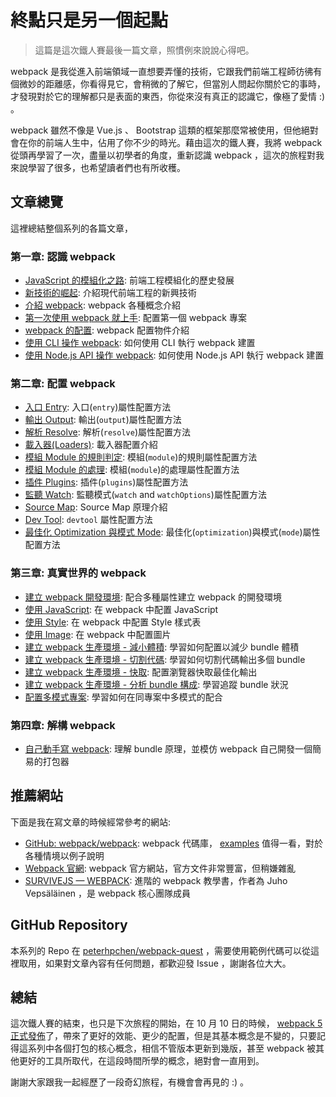 # 終點只是另一個起點

> 這篇是這次鐵人賽最後一篇文章，照慣例來說說心得吧。

webpack 是我從進入前端領域一直想要弄懂的技術，它跟我們前端工程師彷彿有個微妙的距離感，你看得見它，會稍微的了解它，但當別人問起你關於它的事時，才發現對於它的理解都只是表面的東西，你從來沒有真正的認識它，像極了愛情 :) 。

webpack 雖然不像是 Vue.js 、 Bootstrap 這類的框架那麼常被使用，但他絕對會在你的前端人生中，佔用了你不少的時光。藉由這次的鐵人賽，我將 webpack 從頭再學習了一次，盡量以初學者的角度，重新認識 webpack ，這次的旅程對我來說學習了很多，也希望讀者們也有所收穫。

## 文章總覽

這裡總結整個系列的各篇文章，

### 第一章: 認識 webpack

- [JavaScript 的模組化之路](../02-history-of-js-module/README.md): 前端工程模組化的歷史發展
- [新技術的崛起](../03-new-tech/README.md): 介紹現代前端工程的新興技術
- [介紹 webpack](../04-introduction/README.md): webpack 各種概念介紹
- [第一次使用 webpack 就上手](../05-first-webpack/README.md): 配置第一個 webpack 專案
- [webpack 的配置](../06-config-webpack/README.md): webpack 配置物件介紹
- [使用 CLI 操作 webpack](../07-use-cli/README.md): 如何使用 CLI 執行 webpack 建置
- [使用 Node.js API 操作 webpack](../08-use-node-api/README.md): 如何使用 Node.js API 執行 webpack 建置

### 第二章: 配置 webpack

- [入口 Entry](../09-entry/README.md): 入口(`entry`)屬性配置方法
- [輸出 Output](../10-output/README.md): 輸出(`output`)屬性配置方法
- [解析 Resolve](../11-resolve/README.md): 解析(`resolve`)屬性配置方法
- [載入器(Loaders)](../12-loaders/README.md): 載入器配置介紹
- [模組 Module 的規則判定](../13-module/README.md): 模組(`module`)的規則屬性配置方法
- [模組 Module 的處理](../14-module-use/README.md): 模組(`module`)的處理屬性配置方法
- [插件 Plugins](../15-plugins/README.md): 插件(`plugins`)屬性配置方法
- [監聽 Watch](../16-watch/README.md): 監聽模式(`watch` and `watchOptions`)屬性配置方法
- [Source Map](../17-source-map/README.md): Source Map 原理介紹
- [Dev Tool](../18-devtool/README.md): `devtool` 屬性配置方法
- [最佳化 Optimization 與模式 Mode](../19-optimization/README.md): 最佳化(`optimization`)與模式(`mode`)屬性配置方法

### 第三章: 真實世界的 webpack

- [建立 webpack 開發環境](../20-development/README.md): 配合多種屬性建立 webpack 的開發環境
- [使用 JavaScript](../21-javascript/README.md): 在 webpack 中配置 JavaScript
- [使用 Style](../22-style/README.md): 在 webpack 中配置 Style 樣式表
- [使用 Image](../23-image/README.md): 在 webpack 中配置圖片
- [建立 webpack 生產環境 - 減小體積](../24-production-minimize/README.md): 學習如何配置以減少 bundle 體積
- [建立 webpack 生產環境 - 切割代碼](../25-production-code-splitting/README.md): 學習如何切割代碼輸出多個 bundle
- [建立 webpack 生產環境 - 快取](../26-production-caching/README.md): 配置瀏覽器快取最佳化輸出
- [建立 webpack 生產環境 - 分析 bundle 構成](../27-production-analyze/README.md): 學習追蹤 bundle 狀況
- [配置多模式專案](../28-config-setup/README.md): 學習如何在同專案中多模式的配合

### 第四章: 解構 webpack

- [自己動手寫 webpack](../29-write-your-webpack/README.md): 理解 bundle 原理，並模仿 webpack 自己開發一個簡易的打包器

## 推薦網站

下面是我在寫文章的時候經常參考的網站:

- [GitHub: webpack/webpack](https://github.com/webpack/webpack): webpack 代碼庫， [examples](https://github.com/webpack/webpack/tree/master/examples) 值得一看，對於各種情境以例子說明
- [Webpack 官網](https://webpack.js.org/): webpack 官方網站，官方文件非常豐富，但稍嫌雜亂
- [SURVIVEJS — WEBPACK](https://survivejs.com/webpack/): 進階的 webpack 教學書，作者為 Juho Vepsäläinen ，是 webpack 核心團隊成員

## GitHub Repository

本系列的 Repo 在 [peterhpchen/webpack-quest](https://github.com/peterhpchen/webpack-quest) ，需要使用範例代碼可以從這裡取用，如果對文章內容有任何問題，都歡迎發 Issue ，謝謝各位大大。

## 總結

這次鐵人賽的結束，也只是下次旅程的開始，在 10 月 10 日的時候， [webpack 5 正式發佈](https://webpack.js.org/blog/2020-10-10-webpack-5-release/)了，帶來了更好的效能、更少的配置，但是其基本概念是不變的，只要記得這系列中各個打包的核心概念，相信不管版本更新到幾版，甚至 webpack 被其他更好的工具所取代，在這段時間所學的概念，絕對會一直用到。

謝謝大家跟我一起經歷了一段奇幻旅程，有機會會再見的 :) 。
